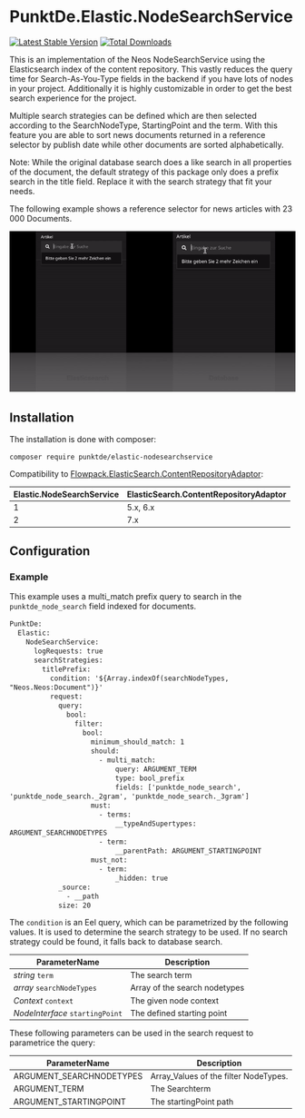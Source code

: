 # PunktDe.Elastic.NodeSearchService

[![Latest Stable Version](https://poser.pugx.org/punktde/elastic-nodesearchservice/v/stable)](https://packagist.org/packages/punktde/elastic-nodesearchservice) [![Total Downloads](https://poser.pugx.org/punktde/elastic-nodesearchservice/downloads)](https://packagist.org/packages/punktde/elastic-nodesearchservice)

This is an implementation of the Neos NodeSearchService using the Elasticsearch index of the content repository. This vastly reduces the query time for Search-As-You-Type fields in the backend if you have lots of nodes in your project. Additionally it is highly customizable in order to get the best search experience for the project. 

Multiple search strategies can be defined which are then selected according to the SearchNodeType, StartingPoint and the term. With this feature you are able to sort news documents returned in a reference selector by publish date while other documents are sorted alphabetically.  

Note: While the original database search does a like search in all properties of the document, the default strategy of this package only does a prefix search in the title field. Replace it with the search strategy that fit your needs.

The following example shows a reference selector for news articles with 23 000 Documents.

![Example](Documentation/elastic-vs-db.gif)

## Installation

The installation is done with composer:

	composer require punktde/elastic-nodesearchservice
	
Compatibility to [Flowpack.ElasticSearch.ContentRepositoryAdaptor](https://github.com/Flowpack/Flowpack.ElasticSearch.ContentRepositoryAdaptor):

|Elastic.NodeSearchService| ElasticSearch.ContentRepositoryAdaptor          |
|----------|---------------|
| 1        | 5.x, 6.x      |
| 2        | 7.x    |

## Configuration

### Example

This example uses a multi_match prefix query to search in the `punktde_node_search` field indexed for documents. 

	PunktDe:
	  Elastic:
	    NodeSearchService:
	      logRequests: true
	      searchStrategies:
	        titlePrefix:
	          condition: '${Array.indexOf(searchNodeTypes, "Neos.Neos:Document")}'
	          request:
	            query:
	              bool:
	                filter:
	                  bool:
	                    minimum_should_match: 1
	                    should:
	                      - multi_match:
	                          query: ARGUMENT_TERM
	                          type: bool_prefix
	                          fields: ['punktde_node_search', 'punktde_node_search._2gram', 'punktde_node_search._3gram']
	                    must:
	                      - terms:
	                          __typeAndSupertypes: ARGUMENT_SEARCHNODETYPES
	                      - term:
	                          __parentPath: ARGUMENT_STARTINGPOINT
	                    must_not:
	                      - term:
	                          _hidden: true
	            _source:
	              - __path
	            size: 20




The `condition` is an Eel query, which can be parametrized by the following values. It is used to determine the search strategy to be used. 
If no search strategy could be found, it falls back to database search.

| ParameterName            | Description                            |
|--------------------------|----------------------------------------|
| *string* `term`           | The search term                       |
| *array* `searchNodeTypes` | Array of the search nodetypes         |
| *Context* `context`   | The given node context                    |
| *NodeInterface* `startingPoint`   | The defined starting point    |


These following parameters can be used in the search request to parametrice the query:

| ParameterName            | Description                            |
|--------------------------|----------------------------------------|
| ARGUMENT_SEARCHNODETYPES | Array_Values of the filter NodeTypes.  |
| ARGUMENT_TERM            | The Searchterm                         |
| ARGUMENT_STARTINGPOINT   | The startingPoint path                 |


